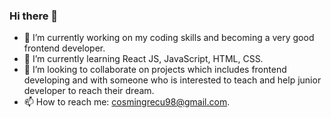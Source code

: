 ### Hi there 👋

<!--
**CSG25/CSG25** is a ✨ _special_ ✨ repository because its `README.md` (this file) appears on your GitHub profile.
-->


- 🔭 I’m currently working on my coding skills and becoming a very good frontend developer.
- 🌱 I’m currently learning React JS, JavaScript,  HTML, CSS.
- 👯 I’m looking to collaborate on projects which includes frontend developing and with someone who is interested to teach and help junior developer to reach their dream.
- 📫 How to reach me: cosmingrecu98@gmail.com.

